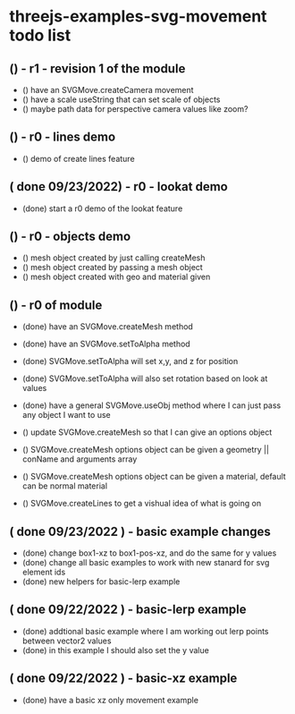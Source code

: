 # threejs-examples-svg-movement todo list

## () - r1 - revision 1 of the module
* () have an SVGMove.createCamera movement
* () have a scale useString that can set scale of objects
* () maybe path data for perspective camera values like zoom?

## () - r0 - lines demo
* () demo of create lines feature

## ( done 09/23/2022) - r0 - lookat demo
* (done) start a r0 demo of the lookat feature

## () - r0 - objects demo
* () mesh object created by just calling createMesh
* () mesh object created by passing a mesh object
* () mesh object created with geo and material given

## () - r0 of module
* (done) have an SVGMove.createMesh method
* (done) have an SVGMove.setToAlpha method
* (done) SVGMove.setToAlpha will set x,y, and z for position
* (done) SVGMove.setToAlpha will also set rotation based on look at values
* (done) have a general SVGMove.useObj method where I can just pass any object I want to use

* () update SVGMove.createMesh so that I can give an options object
* () SVGMove.createMesh options object can be given a geometry || conName and arguments array
* () SVGMove.createMesh options object can be given a material, default can be normal material


* () SVGMove.createLines to get a vishual idea of what is going on

## ( done 09/23/2022 ) - basic example changes
* (done) change box1-xz to box1-pos-xz, and do the same for y values
* (done) change all basic examples to work with new stanard for svg element ids
* (done) new helpers for basic-lerp example

## ( done 09/22/2022 ) - basic-lerp example
* (done) addtional basic example where I am working out lerp points between vector2 values
* (done) in this example I should also set the y value

## ( done 09/22/2022 ) - basic-xz example
* (done) have a basic xz only movement example